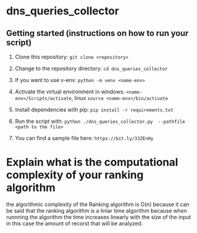 # dns_queries_collector
## Getting started (instructions on how to run your script) 
  1. Clone this repository: `git clone <repository>`
  2. Change to the repository directory: `cd dns_queries_collector`
  3. If you want to use v-env: `python -m venv <name-env>`
  4. Activate the virtual environment in windows: `<name-env>/Scripts/activate`, linux `source <name-env>/bin/activate`
  5. Install dependencies with pip: `pip install -r requirements.txt`
  8. Run the script with: `python ./dns_queries_collector.py  --pathfile <path to the file>`

  9. You can find a sample file here: `https://bit.ly/33ZEnHy`

# Explain what is the computational complexity of your ranking algorithm
the algorithmic complexity of the Ranking algorithm is O(n) because it can be said that the ranking algorithm is a liniar time algorithm because when runnning the algorithm the time increases linearly with the size of the input in this case the amount of recorst that will be analyzed.